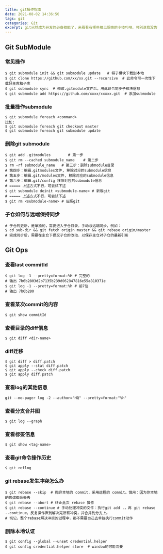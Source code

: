 ```yaml
---
title: git操作指南   
date: 2021-08-02 14:36:50   
tags: git   
categories: Git   
excerpt: git已然成为开发的必备技能了，来看看有哪些相见恨晚的小技巧吧，可别说我没告诉你哦.
---
```


## Git SubModule

### 常见操作
```shell
$ git submodule init && git submodule update   # 将子模块下载到本地
$ git clone https://github.com/xx/xx.git --recursive  # 此命令可一次性下载好主库和子库
$ git submodule sync  # 修改.gitmodule文件后，用此命令同步子模块信息
$ git submodule add https://github.com/xxxx/xxxxx.git  # 添加submodule
```

### 批量操作submodule
```shell
$ git submodule foreach <command>
比如:
$ git submodule foreach git checkout master
$ git submodule foreach git submodule update
```

### 删除git submodule
```shell
$ git add .gitmodules        # 第一步
$ git rm --cached submodule_name    # 第二步
$ rm -rf submodule_name   # 第三步：删除submodule目录
# 第四步：编辑.gitmodules文件, 移除对应的submodule信息
# 第五步：编辑.git/modules文件, 移除对应的submodule信息
# 第六步：编辑.git/config 移除对应的submodule信息
# ===== 上述方式不行，可尝试下述
$ git submodule deinit <submodule-name> # 新版git
# ===== 上述方式不行，可尝试下述
$ git rm <submodule-name> # 旧版git
```

### 子仓如何与远端保持同步
```shell
# 子仓的更新，是单独的，需要进入子仓目录，手动与远端同步，例如：
$ cd sub-dir && git fetch origin master && git rebase origin/master
# 完成同步后，需要在主仓下提交子仓的改动，以保存主仓对子仓的最新引用
```

## Git Ops

### 查看last commitId
```shell
$ git log -1 --pretty=format:%H # 完整的
# 输出 7b6b2803d2b7135b239d062847816e55a810371e
$ git log -1 --pretty=format:%h # 前7位
# 输出 7b6b280
```

### 查看某次commit的内容
```shell
$ git show commitId
```

### 查看目录的diff信息
```shell
$ git diff <dir-name>
```

### diff迁移
```shell script
$ git diff > diff.patch
$ git apply --stat diff.patch
$ git apply --check diff.patch
$ git apply diff.patch
```

### 查看log的其他信息
```shell
git --no-pager log -2 --author="HQ" --pretty=format:"%h"
```

### 查看分支合并图
```shell
$ git log --graph
```

### 查看标签信息
```shell
$ git show <tag-name>
```

### 查看git命令操作历史
```shell
$ git reflog
```

### git rebase发生冲突怎么办
```shell
$ git rebase --skip  # 抛弃本地的 commit，采用远程的 commit。慎用：因为你本地的修改都会失去
$ git rebase --abort # 终止此次 rebase 操作
$ git rebase --continue # 手动处理冲突的文件：执行git add .，再 git rebase --continue，反复操作直到解决完所有冲突，并合并到分支上。
# 切记，整个rebase解决冲突的过程中，都不需要自己去单独执行commit动作
```

### 删除本地认证
```shell
$ git config --global --unset credential.helper
$ git config credential.helper store  # window的可能需要
```
